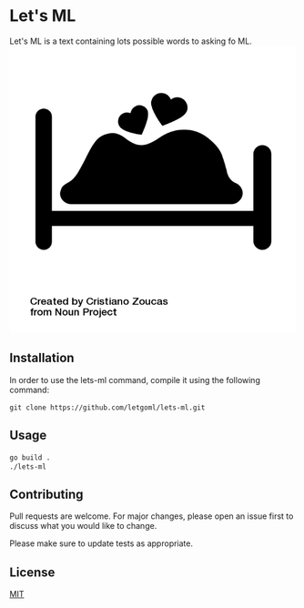 # Let's ML

Let's ML is a text containing lots possible words to asking fo ML.
![logo](https://raw.githubusercontent.com/letgoml/lets-ml/master/docs/logo.png)
## Installation
In order to use the lets-ml command, compile it using the following command:

    git clone https://github.com/letgoml/lets-ml.git


## Usage

```
go build .
./lets-ml
```

## Contributing
Pull requests are welcome. For major changes, please open an issue first to discuss what you would like to change.

Please make sure to update tests as appropriate.

## License
[MIT](https://choosealicense.com/licenses/mit/)